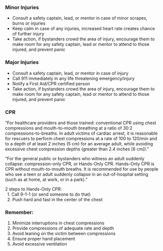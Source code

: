 ### Minor Injuries 
- Consult a safety captain, lead, or mentor in case of minor scrapes, burns or injuries
- Keep calm in case of any injuries, increased heart rate creates chance of further injury
- Take action, if bystanders crowd the area of injury, encourage them to make room for any safety captain, lead or mentor to attend to those injured, and prevent panic

### Major Injuries
- Consult a safety captain, lead, or mentor in case of injury
- Call 911 immediately in any life threatening emergency/injury
- Notify a First Aid/CPR certified person
- Take action, if bystanders crowd the area of injury, encourage them to make room for any safety captain, lead or mentor to attend to those injured, and prevent panic

### CPR

“For healthcare providers and those trained: conventional CPR using chest compressions and mouth-to-mouth breathing at a ratio of 30:2 compressions-to-breaths. In adult victims of cardiac arrest, it is reasonable for rescuers to perform chest compressions at a rate of 100 to 120/min and to a depth of at least 2 inches (5 cm) for an average adult, while avoiding excessive chest compression depths (greater than 2.4 inches [6 cm]).”

“For the general public or bystanders who witness an adult suddenly collapse: compression-only CPR, or Hands-Only CPR. Hands-Only CPR is CPR without mouth-to-mouth breaths. It is recommended for use by people who see a teen or adult suddenly collapse in an out-of-hospital setting (such as at home, at work, or in a park).”

2 steps to Hands-Only CPR:  
&ensp;1. Call 9-1-1 (or send someone to do that)  
&ensp;2. Push hard and fast in the center of the chest  

### Remember:
1. Minimize interruptions in chest compressions  
2. Provide compressions of adequate rate and depth  
3. Avoid leaning on the victim between compressions  
4. Ensure proper hand placement  
5. Avoid excessive ventilation  


